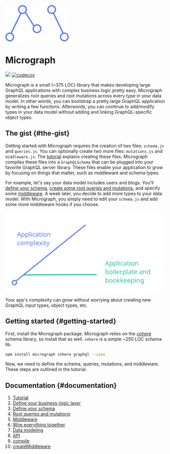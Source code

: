  ![](assets/logo.svg)
# Micrograph
![](https://travis-ci.org/dylnslck/micrograph.svg?branch=master) [![codecov](https://codecov.io/gh/dylnslck/micrograph/branch/master/graph/badge.svg)](https://codecov.io/gh/dylnslck/micrograph)

Micrograph is a small (~375 LOC) library that makes developing large GraphQL applications with complex business logic pretty easy. Micrograph generalizes root queries and root mutations across every type in your data model. In other words, you can bootstrap a pretty large GraphQL application by writing a few functions. Afterwords, you can continue to add/modify types in your data model without adding and linking GraphQL-specific object types.

## The gist {#the-gist}
Getting started with Micrograph requires the creation of two files: `schema.js` and `queries.js`. You can optionally create two more files: `mutations.js` and `middleware.js`. The [tutorial](tutorial.md) explains creating these files. Micrograph compiles these files into a `GraphQLSchema` that can be plugged into your favorite GraphQL server library. These files enable your application to grow by focusing on things that matter, such as middleware and schema types.

For example, let's say your data model includes users and blogs. You'll [define your schema](tutorial/define-the-schema.md), [create some root queries and mutations](tutorial/root-queries-and-mutations.md), and specify some [middleware](tutorial/middleware.md). A week later, you decide to add more types to your data model. With Micrograph, you simply need to edit your `schema.js` and add some more middleware hooks if you choose.

![](assets/graph.svg)

Your app's complexity can grow without worrying about creating new GraphQL input types, object types, etc.

## Getting started {#getting-started}
First, install the Micrograph package. Micrograph relies on the [cohere](https://github.com/directlyio/cohere) schema library, so install that as well. `cohere` is a simple ~250 LOC schema lib.

```sh
npm install micrograph cohere graphql --save
```

Now, we need to define the schema, queries, mutations, and middleware. These steps are outlined in the tutorial.

## Documentation {#documentation}
1. [Tutorial](tutorial.md)
  1. [Define your business-logic layer](tutorial/define-business-logic.md)
  2. [Define your schema](tutorial/define-the-schema.md)
  3. [Root queries and mutations](tutorial/root-queries-and-mutations.md)
  4. [Middleware](tutorial/middleware.md)
  5. [Wire everything together](tutorial/wire-everything-together.md)
2. [Data modeling](data-modeling.md)
3. [API](api-reference.md)
  1. [compile](api/compile.md)
  2. [createMiddleware](api/create-middleware.md)
